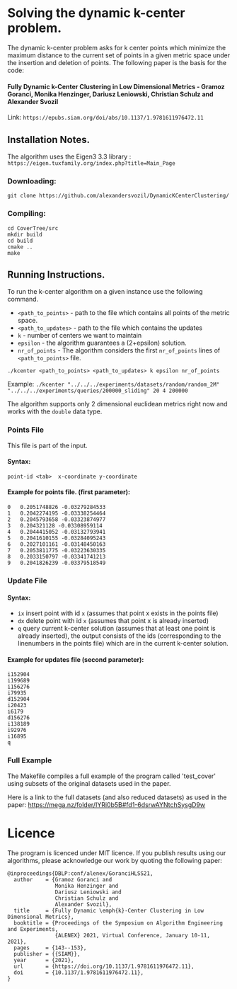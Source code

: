 # Solving the dynamic k-center problem.

The dynamic k-center problem asks for k center points which minimize the maximum distance 
to the current set of points in a given metric space under the insertion and deletion of points.
The following paper is the basis for the code:
#### Fully Dynamic k-Center Clustering in Low Dimensional Metrics - Gramoz Goranci, Monika Henzinger, Dariusz Leniowski, Christian Schulz and Alexander Svozil
Link: `https://epubs.siam.org/doi/abs/10.1137/1.9781611976472.11`

## Installation Notes.
The algorithm uses the Eigen3 3.3 library : `https://eigen.tuxfamily.org/index.php?title=Main_Page`


### Downloading:
```
git clone https://github.com/alexandersvozil/DynamicKCenterClustering/
```

### Compiling:
```
cd CoverTree/src
mkdir build
cd build
cmake ..
make
```

## Running Instructions.
To run the k-center algorithm on a given instance use the following command.
- `<path_to_points>` - path to the file which contains all points of the metric space.
- `<path_to_updates>` - path to the file which contains the updates 
- `k` - number of centers we want to maintain
- `epsilon` - the algorithm guarantees a (2+epsilon) solution.
- `nr_of_points` - The algorithm considers the first `nr_of_points` lines of `<path_to_points>` file.
```
./kcenter <path_to_points> <path_to_updates> k epsilon nr_of_points 
```
Example: `./kcenter "../../../experiments/datasets/random/random_2M" "../../../experiments/queries/200000_sliding" 20 4 200000`


The algorithm supports only 2 dimensional euclidean metrics right now and works with the `double`
data type.

### Points File
This file is part of the input. 
#### Syntax:
```
point-id <tab>	x-coordinate y-coordinate
```

#### Example for points file. (first parameter):
```
0	0.2051748826 -0.03279284533
1	0.2042274195 -0.03338254464
2	0.2045793658 -0.03323874977
3	0.204321128 -0.03308959114
4	0.2044415052 -0.03132793941
5	0.2041610155 -0.03284095243
6	0.2027101161 -0.03148450163
7	0.2053811775 -0.03223630335
8	0.2033150797 -0.03341741213
9	0.2041826239 -0.03379518549
```

### Update File
#### Syntax:
- `ix` insert point with id `x` (assumes that point x exists in the points file)
- `dx` delete point with id `x` (assumes that point x is already inserted)
- `q` query current k-center solution (assumes that at least one point is already inserted), the
  output consists of the ids (corresponding to the linenumbers in the points file) which are in the
  current k-center solution.

#### Example for updates file (second parameter):
```
i152904
i199689
i156276
i79935
d152904
i20423
i6179
d156276
i138189
i92976
i16895
q
```

### Full Example
The Makefile compiles a full example of the program called 'test_cover' using subsets of the
original datasets used in the paper.

Here is a link to the full datasets (and also reduced datasets) as used in the paper:
https://mega.nz/folder/IYRi0b5B#fd1-6dsrwAYNtchSysgD9w


# Licence
The program is licenced under MIT licence. If you publish results using our algorithms, please acknowledge our work by quoting the following paper:

```
@inproceedings{DBLP:conf/alenex/GoranciHLSS21,
  author    = {Gramoz Goranci and
               Monika Henzinger and
               Dariusz Leniowski and
               Christian Schulz and
               Alexander Svozil},
  title     = {Fully Dynamic \emph{k}-Center Clustering in Low Dimensional Metrics},
  booktitle = {Proceedings of the Symposium on Algorithm Engineering and Experiments,
               {ALENEX} 2021, Virtual Conference, January 10-11, 2021},
  pages     = {143--153},
  publisher = {{SIAM}},
  year      = {2021},
  url       = {https://doi.org/10.1137/1.9781611976472.11},
  doi       = {10.1137/1.9781611976472.11},
}

```
